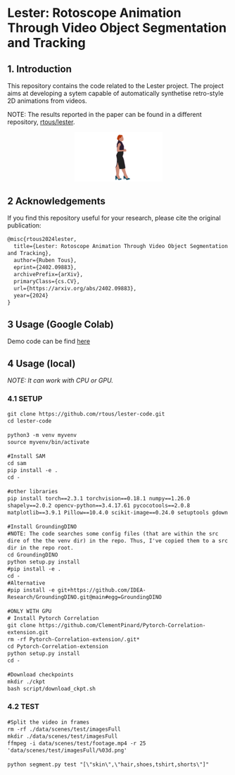 # Lester: Rotoscope Animation Through Video Object Segmentation and Tracking

## 1. Introduction

This repository contains the code related to the Lester project. The project aims at developing a sytem capable of  automatically synthetise retro-style 2D animations from videos. 

NOTE: The results reported in the paper can be found in a different repository, [rtous/lester](https://github.com/rtous/lester).

<!--![](/data/test1/result_dual.gif)-->

<p align="center">
  <img src="img/out.gif" width="200" />
</p>


## 2 Acknowledgements

If you find this repository useful for your research, please cite the original publication:

	@misc{rtous2024lester,
	  title={Lester: Rotoscope Animation Through Video Object Segmentation and Tracking},
	  author={Ruben Tous},
	  eprint={2402.09883},
	  archivePrefix={arXiv},
	  primaryClass={cs.CV},
	  url={https://arxiv.org/abs/2402.09883},
	  year={2024}
	}


## 3 Usage (Google Colab)

Demo code can be find [here](https://colab.research.google.com/drive/1Xg76Uz8h4e3-L8Z1NMzO0iQe4LxxdZXm?usp=sharing)


## 4 Usage (local)

*NOTE: It can work with CPU or GPU.* 

### 4.1 SETUP

	git clone https://github.com/rtous/lester-code.git
	cd lester-code

	python3 -m venv myvenv
	source myvenv/bin/activate

	#Install SAM
	cd sam
	pip install -e .
	cd -

	#other libraries
	pip install torch==2.3.1 torchvision==0.18.1 numpy==1.26.0 shapely==2.0.2 opencv-python==3.4.17.61 pycocotools==2.0.8 matplotlib==3.9.1 Pillow==10.4.0 scikit-image==0.24.0 setuptools gdown

	#Install GroundingDINO
	#NOTE: The code searches some config files (that are within the src dire of the the venv dir) in the repo. Thus, I've copied them to a src dir in the repo root.  
	cd GroundingDINO
	python setup.py install
	#pip install -e .
	cd -
	#Alternative
	#pip install -e git+https://github.com/IDEA-Research/GroundingDINO.git@main#egg=GroundingDINO

	#ONLY WITH GPU
	# Install Pytorch Correlation
	git clone https://github.com/ClementPinard/Pytorch-Correlation-extension.git
	rm -rf Pytorch-Correlation-extension/.git*
	cd Pytorch-Correlation-extension
	python setup.py install
	cd -

	#Download checkpoints
	mkdir ./ckpt
	bash script/download_ckpt.sh

### 4.2 TEST

	#Split the video in frames
	rm -rf ./data/scenes/test/imagesFull
	mkdir ./data/scenes/test/imagesFull
	ffmpeg -i data/scenes/test/footage.mp4 -r 25 'data/scenes/test/imagesFull/%03d.png'

	python segment.py test "[\"skin\",\"hair,shoes,tshirt,shorts\"]"


<!-- 

TODO: freeze 2 repos, checkpoints, package versions

-->

